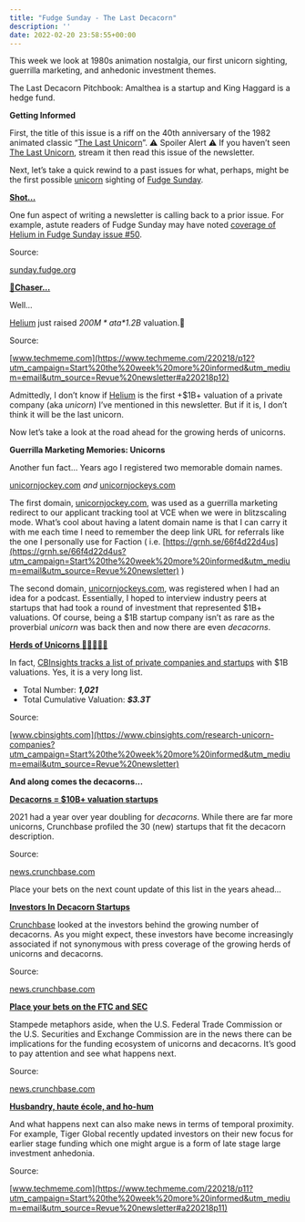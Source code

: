 ```yaml
---
title: "Fudge Sunday - The Last Decacorn"
description: ''
date: 2022-02-20 23:58:55+00:00
---
```




This week we look at 1980s animation nostalgia, our first unicorn sighting, guerrilla marketing, and anhedonic investment themes.

The Last Decacorn Pitchbook: Amalthea is a startup and King Haggard is a hedge fund.

 **Getting Informed**

First, the title of this issue is a riff on the 40th anniversary of the 1982 animated classic “[The Last Unicorn](https://www.imdb.com/title/tt0084237/?utm_campaign=Start%20the%20week%20more%20informed&utm_medium=email&utm_source=Revue%20newsletter)”. ⚠️ Spoiler Alert ⚠️ If you haven’t seen [The Last Unicorn](https://www.imdb.com/title/tt0084237/?utm_campaign=Start%20the%20week%20more%20informed&utm_medium=email&utm_source=Revue%20newsletter), stream it then read this issue of the newsletter.

Next, let’s take a quick rewind to a past issues for what, perhaps, might be the first possible [unicorn](https://en.wikipedia.org/wiki/Unicorn_(finance)?utm_campaign=Start%20the%20week%20more%20informed&utm_medium=email&utm_source=Revue%20newsletter) sighting of [Fudge Sunday](https://sunday.fudge.org?utm_campaign=Start%20the%20week%20more%20informed&utm_medium=email&utm_source=Revue%20newsletter).

**[Shot...](https://sunday.fudge.org/issues/fudge-sunday-99-6g-balloons-1014217?utm_campaign=Start%20the%20week%20more%20informed&utm_medium=email&utm_source=Revue%20newsletter)**

One fun aspect of writing a newsletter is calling back to a prior issue. For example, astute readers of Fudge Sunday may have noted [coverage of Helium in Fudge Sunday issue #50](https://sunday.fudge.org/issues/fudge-sunday-99-6g-balloons-1014217?utm_campaign=Start%20the%20week%20more%20informed&utm_medium=email&utm_source=Revue%20newsletter).

Source:

[sunday.fudge.org](https://sunday.fudge.org/issues/fudge-sunday-99-6g-balloons-1014217?utm_campaign=Start%20the%20week%20more%20informed&utm_medium=email&utm_source=Revue%20newsletter)

**[🦄Chaser...](https://www.techmeme.com/220218/p12?utm_campaign=Start%20the%20week%20more%20informed&utm_medium=email&utm_source=Revue%20newsletter#a220218p12)**

Well…

[Helium](https://www.techmeme.com/220218/p12?utm_campaign=Start%20the%20week%20more%20informed&utm_medium=email&utm_source=Revue%20newsletter#a220218p12) just raised *$200M* at a *$1.2B* valuation.🦄

Source:

[www.techmeme.com](https://www.techmeme.com/220218/p12?utm_campaign=Start%20the%20week%20more%20informed&utm_medium=email&utm_source=Revue%20newsletter#a220218p12)

Admittedly, I don’t know if [Helium](https://sunday.fudge.org/issues/fudge-sunday-99-6g-balloons-1014217?utm_campaign=Start%20the%20week%20more%20informed&utm_medium=email&utm_source=Revue%20newsletter) is the first +$1B+ valuation of a private company (aka *unicorn*) I’ve mentioned in this newsletter. But if it is, I don’t think it will be the last unicorn.

Now let’s take a look at the road ahead for the growing herds of unicorns.

 **Guerrilla Marketing Memories: Unicorns**

Another fun fact… Years ago I registered two memorable domain names.

[unicornjockey.com](http://unicornjockey.com?utm_campaign=Start%20the%20week%20more%20informed&utm_medium=email&utm_source=Revue%20newsletter) *and* [unicornjockeys.com](https://unicornjockeys.com?utm_campaign=Start%20the%20week%20more%20informed&utm_medium=email&utm_source=Revue%20newsletter)

The first domain, [unicornjockey.com](http://unicornjockey.com?utm_campaign=Start%20the%20week%20more%20informed&utm_medium=email&utm_source=Revue%20newsletter), was used as a guerrilla marketing redirect to our applicant tracking tool at VCE when we were in blitzscaling mode. What’s cool about having a latent domain name is that I can carry it with me each time I need to remember the deep link URL for referrals like the one I personally use for Faction ( i.e. [https://grnh.se/66f4d22d4us](https://grnh.se/66f4d22d4us?utm_campaign=Start%20the%20week%20more%20informed&utm_medium=email&utm_source=Revue%20newsletter) )

The second domain, [unicornjockeys.com](https://unicornjockeys.com?utm_campaign=Start%20the%20week%20more%20informed&utm_medium=email&utm_source=Revue%20newsletter), was registered when I had an idea for a podcast. Essentially, I hoped to interview industry peers at startups that had took a round of investment that represented $1B+ valuations. Of course, being a $1B startup company isn’t as rare as the proverbial *unicorn* was back then and now there are even *decacorns*.

**[Herds of Unicorns 🦄🦄🦄🦄🦄](https://www.cbinsights.com/research-unicorn-companies?utm_campaign=Start%20the%20week%20more%20informed&utm_medium=email&utm_source=Revue%20newsletter)**

In fact, [CBInsights tracks a list of private companies and startups](https://www.cbinsights.com/research-unicorn-companies?utm_campaign=Start%20the%20week%20more%20informed&utm_medium=email&utm_source=Revue%20newsletter) with $1B valuations. Yes, it is a very long list.

* Total Number: ***1,021***
* Total Cumulative Valuation: ***$3.3T***

Source:

[www.cbinsights.com](https://www.cbinsights.com/research-unicorn-companies?utm_campaign=Start%20the%20week%20more%20informed&utm_medium=email&utm_source=Revue%20newsletter)

 **And along comes the decacorns...**

**[Decacorns = $10B+ valuation startups](https://news.crunchbase.com/news/decacorn-startups-2021-global-record-data-charts/?utm_campaign=Start%20the%20week%20more%20informed&utm_medium=email&utm_source=Revue%20newsletter)**

2021 had a year over year doubling for *decacorns*. While there are far more unicorns, Crunchbase profiled the 30 (new) startups that fit the decacorn description.

Source:

[news.crunchbase.com](https://news.crunchbase.com/news/decacorn-startups-2021-global-record-data-charts/?utm_campaign=Start%20the%20week%20more%20informed&utm_medium=email&utm_source=Revue%20newsletter)

Place your bets on the next count update of this list in the years ahead...

**[Investors In Decacorn Startups](https://news.crunchbase.com/news/decacorn-investors-sequoia-capital/?utm_campaign=Start%20the%20week%20more%20informed&utm_medium=email&utm_source=Revue%20newsletter)**

[Crunchbase](https://news.crunchbase.com/news/decacorn-investors-sequoia-capital/?utm_campaign=Start%20the%20week%20more%20informed&utm_medium=email&utm_source=Revue%20newsletter) looked at the investors behind the growing number of decacorns. As you might expect, these investors have become increasingly associated if not synonymous with press coverage of the growing herds of unicorns and decacorns.

Source:

[news.crunchbase.com](https://news.crunchbase.com/news/decacorn-investors-sequoia-capital/?utm_campaign=Start%20the%20week%20more%20informed&utm_medium=email&utm_source=Revue%20newsletter)

**[Place your bets on the FTC and SEC](https://news.crunchbase.com/news/sec-private-company-funds-unicorn-vc-changes/?utm_campaign=Start%20the%20week%20more%20informed&utm_medium=email&utm_source=Revue%20newsletter)**

Stampede metaphors aside, when the U.S. Federal Trade Commission or the U.S. Securities and Exchange Commission are in the news there can be implications for the funding ecosystem of unicorns and decacorns. It’s good to pay attention and see what happens next.

Source:

[news.crunchbase.com](https://news.crunchbase.com/news/sec-private-company-funds-unicorn-vc-changes/?utm_campaign=Start%20the%20week%20more%20informed&utm_medium=email&utm_source=Revue%20newsletter)

**[Husbandry, haute école, and ho-hum](https://www.techmeme.com/220218/p11?utm_campaign=Start%20the%20week%20more%20informed&utm_medium=email&utm_source=Revue%20newsletter#a220218p11)**

And what happens next can also make news in terms of temporal proximity. For example, Tiger Global recently updated investors on their new focus for earlier stage funding which one might argue is a form of late stage large investment anhedonia.

Source:

[www.techmeme.com](https://www.techmeme.com/220218/p11?utm_campaign=Start%20the%20week%20more%20informed&utm_medium=email&utm_source=Revue%20newsletter#a220218p11)

